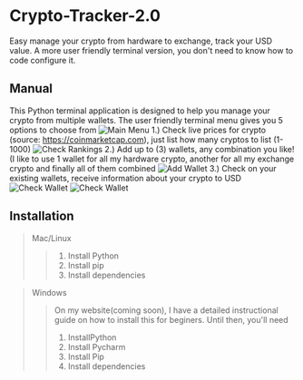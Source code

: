 # Crypto-Tracker-2.0
Easy manage your crypto from hardware to exchange, track your USD value.
A more user friendly terminal version, you don't need to know how to code configure it.

## Manual
This Python terminal application is designed to help you manage your crypto from multiple wallets.
The user friendly terminal menu gives you 5 options to choose from
![Main Menu](https://github.com/adamvaldez/Crypto-Tracker-2.0/blob/master/screenshots/Screen%20Shot%202018-01-25%20at%2010.02.25%20PM.png "Main Menu")
1.) Check live prices for crypto (source: https://coinmarketcap.com), just list how many cryptos to list (1-1000)
![Check Rankings](https://github.com/adamvaldez/Crypto-Tracker-2.0/blob/master/screenshots/Screen%20Shot%202018-01-25%20at%209.16.20%20PM.png "Check Rankings")
2.) Add up to (3) wallets, any combination you like! (I like to use 1 wallet for all my hardware crypto, another for all my exchange crypto and finally all of them combined
![Add Wallet](https://github.com/adamvaldez/Crypto-Tracker-2.0/blob/master/screenshots/Screen%20Shot%202018-01-25%20at%209.17.32%20PM.png "Add Wallet")
3.) Check on your existing wallets, receive information about your crypto to USD
![Check Wallet](https://github.com/adamvaldez/Crypto-Tracker-2.0/blob/master/screenshots/Screen%20Shot%202018-01-25%20at%209.32.10%20PM.png "Check Wallet")
![Check Wallet](https://github.com/adamvaldez/Crypto-Tracker-2.0/blob/master/screenshots/Screen%20Shot%202018-01-25%20at%209.35.03%20PM.png "Check Wallet")

## Installation
>Mac/Linux
>>1. Install Python
>>2. Install pip
>>3. Install dependencies

>Windows
>>On my website(coming soon), I have a detailed instructional guide on how to install this for beginers.
>>Until then, you'll need
>>1. InstallPython
>>2. Install Pycharm
>>3. Install Pip
>>3. Install dependencies

